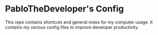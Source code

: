 # PabloTheDeveloper's Config
This repo contains shortcuts and general notes for my computer usage.
It contains my various config files to improve developer productivity.
